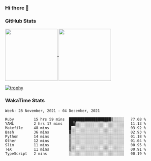 ### Hi there 👋

### GitHub Stats

<a href="https://github.com/anuraghazra/github-readme-stats">
  <img align="center" height="170px" src="https://github-readme-stats.vercel.app/api/top-langs/?username=tksfjt1024&layout=compact&count_private=true&show_icons=true&show_icons=true&theme=graywhite" />
</a>
<a href="https://github.com/anuraghazra/github-readme-stats">
  <img align="center" height="170px" src="https://github-readme-stats.vercel.app/api?username=tksfjt1024&count_private=true&show_icons=true&show_icons=true&theme=graywhite" />
</a>

[![trophy](https://github-profile-trophy.vercel.app/?username=tksfjt1024)](https://github.com/ryo-ma/github-profile-trophy)

### WakaTime Stats

<!--START_SECTION:waka-->
```text
Week: 28 November, 2021 - 04 December, 2021

Ruby         15 hrs 59 mins  ███████████████████▒░░░░░   77.68 % 
YAML         2 hrs 17 mins   ██▓░░░░░░░░░░░░░░░░░░░░░░   11.13 % 
Makefile     48 mins         █░░░░░░░░░░░░░░░░░░░░░░░░   03.92 % 
Bash         36 mins         ▓░░░░░░░░░░░░░░░░░░░░░░░░   02.93 % 
Python       14 mins         ▒░░░░░░░░░░░░░░░░░░░░░░░░   01.18 % 
Other        12 mins         ▒░░░░░░░░░░░░░░░░░░░░░░░░   01.04 % 
Slim         11 mins         ▒░░░░░░░░░░░░░░░░░░░░░░░░   00.95 % 
TeX          11 mins         ▒░░░░░░░░░░░░░░░░░░░░░░░░   00.91 % 
TypeScript   2 mins          ░░░░░░░░░░░░░░░░░░░░░░░░░   00.19 % 
```
<!--END_SECTION:waka-->
